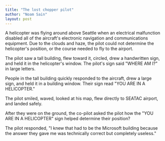 ```yaml
---
title: "The lost chopper pilot"
author: "Noam Sain"
layout: post
---
```


A helicopter was flying around above Seattle when an electrical malfunction disabled all of the aircraft's electronic navigation and communications equipment. Due to the clouds and haze, the pilot could not determine the helicopter's position, or the course needed to fly to the airport.

The pilot saw a tall building, flew toward it, circled, drew a handwritten sign, and held it in the helicopter's window. The pilot's sign said "WHERE AM I?" in large letters.

People in the tall building quickly responded to the aircraft, drew a large sign, and held it in a building window. Their sign read "YOU ARE IN A HELICOPTER."

The pilot smiled, waved, looked at his map, flew directly to SEATAC airport, and landed safely.

After they were on the ground, the co-pilot asked the pilot how the "YOU ARE IN A HELICOPTER" sign helped determine their position?

The pilot responded, "I knew that had to be the Microsoft building because the answer they gave me was technically correct but completely useless."